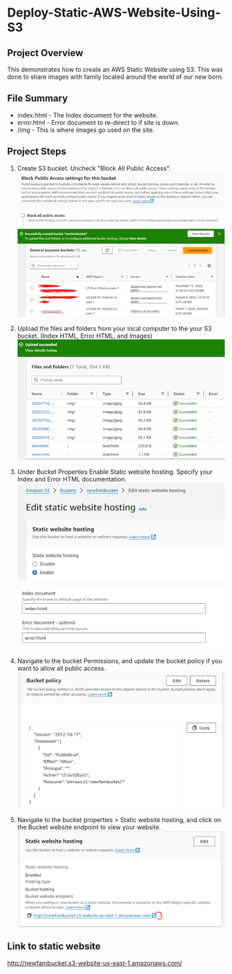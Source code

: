 # Deploy-Static-AWS-Website-Using-S3

## Project Overview
This demonstrates how to create an AWS Static Website using S3. This was done to share images with family located around the world of our new born. 

## File Summary
* index.html - The Index document for the website.
* error.html - Error document to re-direct to if site is down.
* /img - This is where images go used on the site.

## Project Steps
1. Create S3 bucket. Uncheck "Block All Public Access".
   ![pubic access](Demo_Pics/Public_Access.PNG)
   ![create bucket](Demo_Pics/NewBucket.PNG)

   
2. Upload the files and folders from your local computer to the your S3 bucket. (Index HTML, Error HTML, and Images)
  ![Upload to S3 bucket](Demo_Pics/UpLoadFiles.PNG)


3. Under Bucket Properties Enable Static website hosting. Specify your Index and Error HTML documentation. 
   ![Enable Statc Website hosting](Demo_Pics/EnableStaticWebsiteHosting.PNG)

   
   ![Index and Error HTML](Demo_Pics/IndexErrorHTMLs.PNG)

   
4. Navigate to the bucket Permissions, and update the bucket policy if you want to allow all public access.
    ![Bucket Policy JSON](Demo_Pics/BucketPolicy.PNG)

   
5. Navigate to the bucket properties > Static website hosting, and click on the Bucket website endpoint to view your website.
   ![Static Site Endpoint](Demo_Pics/SiteEndpoint.PNG)

## Link to static website
http://newfambucket.s3-website-us-east-1.amazonaws.com/

